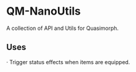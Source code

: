 # QM-NanoUtils
A collection of API and Utils for Quasimorph.

## Uses
· Trigger status effects when items are equipped.
